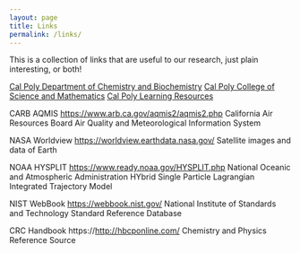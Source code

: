```yaml
---
layout: page
title: Links
permalink: /links/
---
```


This is a collection of links that are useful to our research, just plain interesting, or both!

[Cal Poly Department of Chemistry and Biochemistry](https://chemistry.calpoly.edu/)
[Cal Poly College of Science and Mathematics](https://cosam.calpoly.edu/)
[Cal Poly Learning Resources](https://atom.calpoly.edu/resources/)

CARB AQMIS https://www.arb.ca.gov/aqmis2/aqmis2.php
California Air Resources Board
Air Quality and Meteorological Information System

NASA Worldview https://worldview.earthdata.nasa.gov/
Satellite images and data of Earth

NOAA HYSPLIT https://www.ready.noaa.gov/HYSPLIT.php
National Oceanic and Atmospheric Administration
HYbrid Single Particle Lagrangian Integrated Trajectory Model

NIST WebBook https://webbook.nist.gov/
National Institute of Standards and Technology
Standard Reference Database

CRC Handbook https://http://hbcponline.com/
Chemistry and Physics Reference Source




